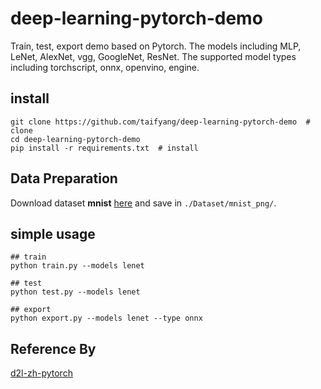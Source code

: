 # deep-learning-pytorch-demo

Train, test, export demo based on Pytorch.
The models including MLP, LeNet, AlexNet, vgg, GoogleNet, ResNet.
The supported model types including torchscript, onnx, openvino, engine.

## install
```shell
git clone https://github.com/taifyang/deep-learning-pytorch-demo  # clone
cd deep-learning-pytorch-demo
pip install -r requirements.txt  # install
```

## Data Preparation
Download dataset **mnist** [here](https://github.com/myleott/mnist_png/blob/master/mnist_png.tar.gz)  and save in `./Dataset/mnist_png/`.

## simple usage
```shell
## train 
python train.py --models lenet

## test
python test.py --models lenet

## export
python export.py --models lenet --type onnx
```

## Reference By
[d2l-zh-pytorch](https://zh.d2l.ai/index.html)<br>

